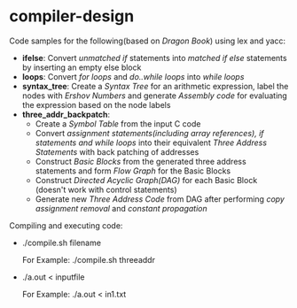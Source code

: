 # compiler-design
Code samples for the following(based on *Dragon Book*) using lex and yacc:
* **ifelse**: Convert *unmatched if* statements into *matched if else* statements by inserting an empty else block
* **loops**: Convert *for loops* and *do..while loops* into *while loops*
* **syntax_tree**: Create a *Syntax Tree* for an arithmetic expression, label the nodes with *Ershov Numbers* and generate *Assembly code* for evaluating the expression based on the node labels
* **three_addr_backpatch**:
  * Create a *Symbol Table* from the input C code
  * Convert *assignment statements(including array references), if statements and while loops* into their equivalent *Three Address Statements* with back patching of addresses
  * Construct *Basic Blocks* from the generated three address statements and form *Flow Graph* for the Basic Blocks
  * Construct *Directed Acyclic Graph(DAG)* for each Basic Block (doesn't work with control statements)
  * Generate new *Three Address Code* from DAG after performing *copy assignment removal* and *constant propagation*

Compiling and executing code: 
* ./compile.sh filename

   For Example: ./compile.sh threeaddr
* ./a.out < inputfile

   For Example: ./a.out < in1.txt
